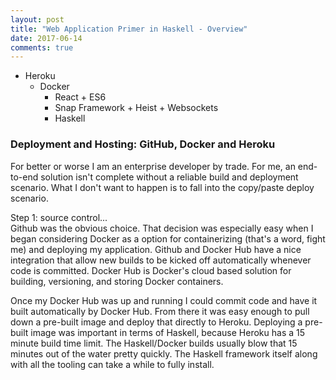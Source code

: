 ```yaml
---
layout: post
title: "Web Application Primer in Haskell - Overview"
date: 2017-06-14
comments: true
---
```


- Heroku  
  - Docker  
    - React + ES6  
    - Snap Framework + Heist + Websockets  
    - Haskell  

### Deployment and Hosting: GitHub, Docker and Heroku 

For better or worse I am an enterprise developer by trade. For me, an end-to-end solution isn't complete without a reliable build and deployment scenario. What I don't want to happen is to fall into the copy/paste deploy scenario. 

Step 1: source control...   
Github was the obvious choice. That decision was especially easy when I began considering Docker as a option for containerizing (that's a word, fight me) and deploying my application. Github and Docker Hub have a nice integration that allow new builds to be kicked off automatically whenever code is committed. Docker Hub is Docker's cloud based solution for building, versioning, and storing Docker containers. 

Once my Docker Hub was up and running I could commit code and have it built automatically by Docker Hub. From there it was easy enough to pull down a pre-built image and deploy that directly to Heroku. Deploying a pre-built image was important in terms of Haskell, because Heroku has a 15 minute build time limit. The Haskell/Docker builds usually blow that 15 minutes out of the water pretty quickly. The Haskell framework itself along with all the tooling can take a while to fully install.

